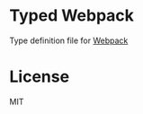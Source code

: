 # Typed Webpack

Type definition file for [Webpack](https://github.com/webpack/webpack)

# License 

MIT

